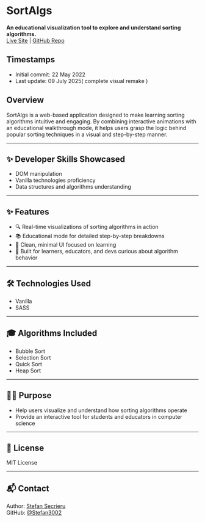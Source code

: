 
# SortAlgs

**An educational visualization tool to explore and understand sorting algorithms.**  
[Live Site](https://sortalgs.stefansecrieru.com/) | [GitHub Repo](https://github.com/Stefan3002/SortAlgs)

## Timestamps
- Initial commit: 22 May 2022
- Last update: 09 July 2025( complete visual remake )

## Overview

SortAlgs is a web-based application designed to make learning sorting algorithms intuitive and engaging. By combining interactive animations with an educational walkthrough mode, it helps users grasp the logic behind popular sorting techniques in a visual and step-by-step manner.

---

## ✨ Developer Skills Showcased

- DOM manipulation
- Vanilla technologies proficiency
- Data structures and algorithms understanding

---

## ✨ Features

- 🔍 Real-time visualizations of sorting algorithms in action
- 📚 Educational mode for detailed step-by-step breakdowns
- 🎨 Clean, minimal UI focused on learning
- 🧠 Built for learners, educators, and devs curious about algorithm behavior

---

## 🛠 Technologies Used

- Vanilla
- SASS

---

## 🎓 Algorithms Included

- Bubble Sort
- Selection Sort
- Quick Sort
- Heap Sort

---

## 🧑‍💼 Purpose

- Help users visualize and understand how sorting algorithms operate
- Provide an interactive tool for students and educators in computer science

---


## 📄 License

MIT License

---

## 📬 Contact

Author: [Ștefan Secrieru](https://stefansecrieru.com)  
GitHub: [@Stefan3002](https://github.com/Stefan3002)
